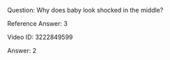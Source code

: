 Question: Why does baby look shocked in the middle?

Reference Answer: 3

Video ID: 3222849599

Answer: 2

